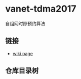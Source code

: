 # vanet-tdma2017
自组网时隙预约算法

## 链接
 * [wiki page](http://os.cs.tsinghua.edu.cn/research/vanet/tdma2017)
 
## 仓库目录树
